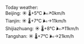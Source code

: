 Today weather:  
Beijing: ☀️ 🌡️+5°C 🌬️↗0km/h  
Tianjin: ☀️ 🌡️+7°C 🌬️→11km/h  
Shijiazhuang: ☀️ 🌡️+8°C 🌬️↗11km/h  
Tangshan: ☀️ 🌡️+7°C 🌬️→21km/h  
